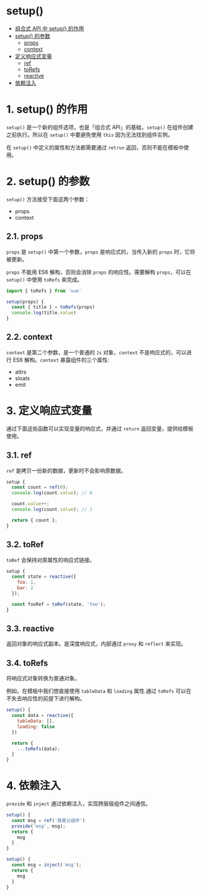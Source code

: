 # setup()

- [组合式 API 中 setup() 的作用](#1-setup()-的作用)
- [setup() 的参数](#2-setup()-的参数)
  - [props](#21-props)
  - [context](#22-context)
- [定义响应式变量](#3-定义响应式变量)
  - [ref](#31-ref)
  - [toRefs](#32-toRef)
  - [reactive](#33-reactive)
- [依赖注入](#4-依赖注入)


# 1. setup() 的作用
`setup()` 是一个新的组件选项，也是「组合式 API」的基础，`setup()` 在组件创建之前执行。所以在 `setup()` 中要避免使用 `this` 因为无法找到组件实例。

在 `setup()` 中定义的属性和方法都需要通过 `retrun` 返回，否则不能在模板中使用。



# 2. setup() 的参数
`setup()` 方法接受下面这两个参数：
- props
- context

## 2.1. props
`props` 是 `setup()` 中第一个参数，`props` 是响应式的，当传入新的 `props` 时，它将被更新。

`props` 不能用 ES6 解构，否则会消除 `props` 的响应性。需要解构 `props`，可以在 `setup()` 中使用 `toRefs` 来完成。

```js
import { toRefs } from 'vue'

setup(props) {
  const { title } = toRefs(props)
  console.log(title.value)
}
```

## 2.2. context
`context` 是第二个参数，是一个普通的 `Js` 对象，`context` 不是响应式的，可以进行 ES6 解构。`context` 暴露组件的三个属性:

- attrs
- sloats
- emit


# 3. 定义响应式变量
通过下面这些函数可以实现变量的响应式，并通过 `return` 返回变量，提供给模板使用。

## 3.1. ref
  `ref` 是拷贝一份新的数据，更新时不会影响原数据。

  ```js
  setup {
    const count = ref(0);
    console.log(count.value); // 0

    count.value++;
    console.log(count.value); // 1

    return { count };
  }
  ```

## 3.2. toRef
  `toRef` 会保持对原属性的响应式链接。

  ```js
  setup {
    const state = reactive({
      foo: 1,
      bar: 2
    });

    const fooRef = toRef(state, 'foo');
  }
  ```

## 3.3. reactive
  返回对象的响应式副本。是深度响应式，内部通过 `proxy` 和 `reflect` 来实现。

## 3.4. toRefs
  将响应式对象转换为普通对象。

  例如，在模板中我们想直接使用 `tableData` 和 `loading` 属性.通过 `toRefs` 可以在不失去响应性的前提下进行解构。
  ```js
  setup() {
    const data = reactive({
      tableData: [],
      loading: false
    })

    return {
      ...toRefs(data);
    }
  }
  ```


# 4. 依赖注入
`provide` 和 `inject` 通过依赖注入，实现跨层级组件之间通信。

```js
setup() {
  const msg = ref('我是父组件')
  provide('msg', msg);
  return {
    msg
  }
}
```

```js
setup() {
  const msg = inject('msg');
  return {
    msg
  }
}
```